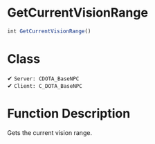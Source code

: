 # GetCurrentVisionRange
```js
int GetCurrentVisionRange()
```
# Class
✔ `Server: CDOTA_BaseNPC`  
✔ `Client: C_DOTA_BaseNPC`  

# Function Description
Gets the current vision range.
